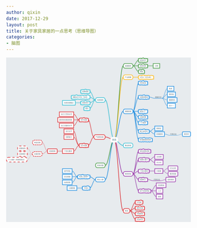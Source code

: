 ```yaml
---
author: qixin
date: 2017-12-29
layout: post
title: 关于家具家居的一点思考（思维导图）
categories:
- 脑图
---
```


![家具家居的一点思考（思维导图）](/assets/2017/05/furniture.png "家具家居的一点思考（思维导图）")
